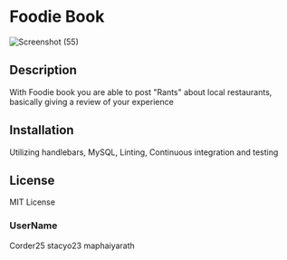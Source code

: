 # Foodie Book
![Screenshot (55)](https://user-images.githubusercontent.com/69650837/105608714-3d391600-5d6a-11eb-9d4b-532e07a15981.png)


## Description
With Foodie book you are able to post "Rants" about local restaurants, basically giving a review of your experience 

## Installation
Utilizing handlebars, MySQL, Linting, Continuous integration and testing 

## License
MIT License

### UserName
Corder25 stacyo23 maphaiyarath
